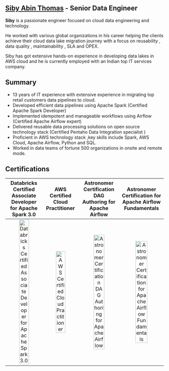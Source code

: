 >
## <div class="badge-base LI-profile-badge" data-locale="en_US" data-size="large" data-theme="dark" data-type="VERTICAL" data-vanity="sibyabin" data-version="v1"><a class="badge-base__link LI-simple-link" href="https://in.linkedin.com/in/sibyabin?trk=profile-badge">Siby Abin Thomas</a> - Senior Data Engineer </div> 

**Siby** is a passionate engineer focused on cloud data engineering and technology.

He worked with various global organizations in his career helping the clients achieve their cloud data lake migration journey with a focus on reusability , data quality , maintainability , SLA and OPEX.

Siby has got extensive hands-on experience in developing data lakes in AWS cloud and he is currently employed with an Indian top IT services company.

## Summary
- 13 years of IT experience with extensive experience in migrating top retail customers data pipelines to cloud.
- Developed efficient data pipelines using Apache Spark (Certified Apache Spark Developer)
- Implemented idempotent and manageable workflows using Airflow (Certified Apache Airflow expert) 
- Delivered reusable data processing solutions on open source technology stack (Certified Pentaho Data Integration specialist )
- Proficient in AWS technology stack ,key skills include Spark, AWS Cloud, Apache Airflow, Python and SQL.
- Worked in data teams of fortune 500 organizations in onsite and remote mode.

## Certifications
|Databricks Certified Associate Developer for Apache Spark 3.0|AWS Certified Cloud Practitioner|Astronomer Certification DAG Authoring for Apache Airflow|Astronomer Certification for Apache Airflow Fundamentals|
|:--------:|:-------------:|:-----:|:-----:|
| <a href="https://credentials.databricks.com/982204d9-e27f-440f-b85f-309b653cce9f#gs.8v6gli"><img src="https://templates.images.credential.net/16491856424607350801669276089387.png" alt="Databricks Certified Associate Developer for Apache Spark 3.0" title="Databricks Certified Associate Developer for Apache Spark 3.0" width="55%" /></a> |  <a href="https://www.credly.com/badges/e553f874-a867-4ac0-a7ca-aefc8734a5ab"><img src="https://images.credly.com/size/340x340/images/00634f82-b07f-4bbd-a6bb-53de397fc3a6/image.png" alt="AWS Certified Cloud Practitioner" title="AWS Certified Cloud Practitioner" width="55%" /></a>| <a href="https://www.credly.com/badges/d82e2801-326e-4688-a36f-28c947edcc7b"><img src="https://images.credly.com/size/340x340/images/ed8e9dd4-2125-4e0b-9db1-57cf67de09d9/image.png" alt="Astronomer Certification DAG Authoring for Apache Airflow" title="Astronomer Certification DAG Authoring for Apache Airflow" width="55%" /></a>|<a href="https://www.credly.com/badges/cfc6108e-8235-465c-ae2f-1528b71c0391"><img src="https://images.credly.com/size/340x340/images/655a478d-ecde-4a92-afcd-3c7be176ccf3/image.png" alt="Astronomer Certification for Apache Airflow Fundamentals" title="Astronomer Certification for Apache Airflow Fundamentals" width="55%" /></a>|   


              
